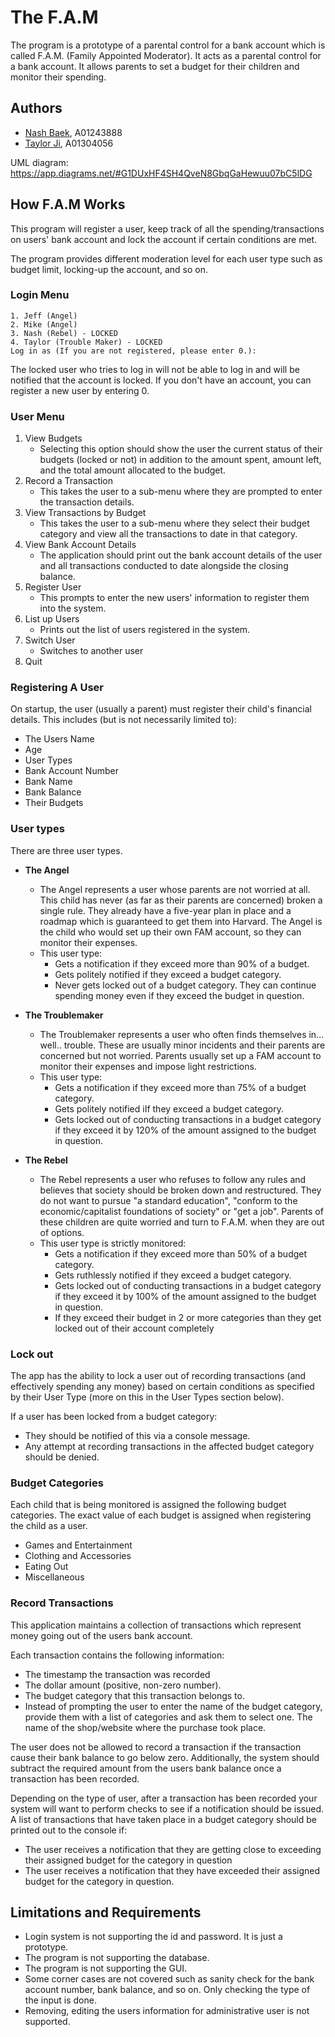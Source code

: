# The F.A.M

The program is a prototype of a parental control for a bank account which is called
F.A.M. (Family Appointed Moderator). It acts as a parental control for a bank account.
It allows parents to set a budget for their children and monitor their spending.

## Authors

- [Nash Baek](nash4comp@gmail.com), A01243888
- [Taylor Ji](taylor.ji719@gmail.com), A01304056

UML diagram: https://app.diagrams.net/#G1DUxHF4SH4QveN8GbqGaHewuu07bC5lDG

## How F.A.M Works

This program will register a user, keep track of all the spending/transactions on users' bank account and lock the account if certain conditions are met.

The program provides different moderation level for each user type such as budget limit, locking-up the account, and so on.

### Login Menu
```
1. Jeff (Angel)
2. Mike (Angel)
3. Nash (Rebel) - LOCKED
4. Taylor (Trouble Maker) - LOCKED
Log in as (If you are not registered, please enter 0.):
```
The locked user who tries to log in will not be able to log in and will be notified that the account is locked. If you don't have an account, you can register a new user by entering 0.



### User Menu
1. View Budgets
    - Selecting this option should show the user the current status of their budgets (locked or not) in addition to the amount spent, amount left, and the total amount allocated to the budget.
2. Record a Transaction
    - This takes the user to a sub-menu where they are prompted to enter the transaction details.
3. View Transactions by Budget
    - This takes the user to a sub-menu where they select their budget category and view all the transactions to date in that category.
4. View Bank Account Details
    - The application should print out the bank account details of the user and all transactions conducted to date alongside the closing balance.
5. Register User
    - This prompts to enter the new users' information to register them into the system.
6. List up Users
    - Prints out the list of users registered in the system.
7. Switch User
    - Switches to another user
8. Quit

### Registering A User
On startup, the user (usually a parent) must register their child's financial details. This includes (but is not necessarily limited to):
- The Users Name
- Age
- User Types
- Bank Account Number
- Bank Name
- Bank Balance
- Their Budgets

### User types
There are three user types.
- **The Angel**
    - The Angel represents a user whose parents are not worried at all. This child has never (as far as their parents are concerned) broken a single rule. They already have a five-year plan in place and a roadmap which is guaranteed to get them into Harvard. The Angel is the child who would set up their own FAM account, so they can monitor their expenses.
    - This user type:
        - Gets a notification if they exceed more than 90% of a budget.
        - Gets politely notified if they exceed a budget category.
        - Never gets locked out of a budget category. They can continue spending money even if they exceed the budget in question.

- **The Troublemaker**
    - The Troublemaker represents a user who often finds themselves in... well.. trouble. These are usually minor incidents and their parents are concerned but not worried. Parents usually set up a FAM account to monitor their expenses and impose light restrictions.
    - This user type:
        - Gets a notification if they exceed more than 75% of a budget category.
        - Gets politely notified iIf they exceed a budget category.
        - Gets locked out of conducting transactions in a budget category if they exceed it by 120% of the amount assigned to the budget in question.

- **The Rebel**
    - The Rebel represents a user who refuses to follow any rules and believes that society should be broken down and restructured. They do not want to pursue "a standard education", "conform to the economic/capitalist foundations of society" or "get a job". Parents of these children are quite worried and turn to F.A.M. when they are out of options.
    - This user type is strictly monitored:
        - Gets a notification if they exceed more than 50% of a budget category.
        - Gets ruthlessly notified if they exceed a budget category.
        - Gets locked out of conducting transactions in a budget category if they exceed it by 100% of the amount assigned to the budget in question.
        - If they exceed their budget in 2 or more categories than they get locked out of their account completely

### Lock out
The app has the ability to lock a user out of recording transactions (and effectively spending any money) based on certain conditions as specified by their User Type (more on this in the User Types section below).

If a user has been locked from a budget category:
- They should be notified of this via a console message.
- Any attempt at recording transactions in the affected budget category should be denied.

### Budget Categories
Each child that is being monitored is assigned the following budget categories. The exact value of each budget is assigned when registering the child as a user.
- Games and Entertainment
- Clothing and Accessories
- Eating Out
- Miscellaneous

### Record Transactions
This application maintains a collection of transactions which represent money going out of the users bank account.

Each transaction contains the following information:
- The timestamp the transaction was recorded
- The dollar amount (positive, non-zero number).
- The budget category that this transaction belongs to.
- Instead of prompting the user to enter the name of the budget category, provide them with a list of categories and ask them to select one.
The name of the shop/website where the purchase took place.

The user does not be allowed to record a transaction if the transaction cause their bank balance to go below zero. Additionally, the system should subtract the required amount from the users bank balance once a transaction has been recorded.

Depending on the type of user, after a transaction has been recorded your system will want to perform checks to see if a notification should be issued. A list of transactions that have taken place in a budget category should be printed out to the console if:
- The user receives a notification that they are getting close to exceeding their assigned budget for the category in question
- The user receives a notification that they have exceeded their assigned budget for the category in question.


## Limitations and Requirements

- Login system is not supporting the id and password. It is just a prototype.
- The program is not supporting the database.
- The program is not supporting the GUI.
- Some corner cases are not covered such as sanity check for the bank account number, bank balance, and so on. Only checking the type of the input is done.
- Removing, editing the users information for administrative user is not supported.

